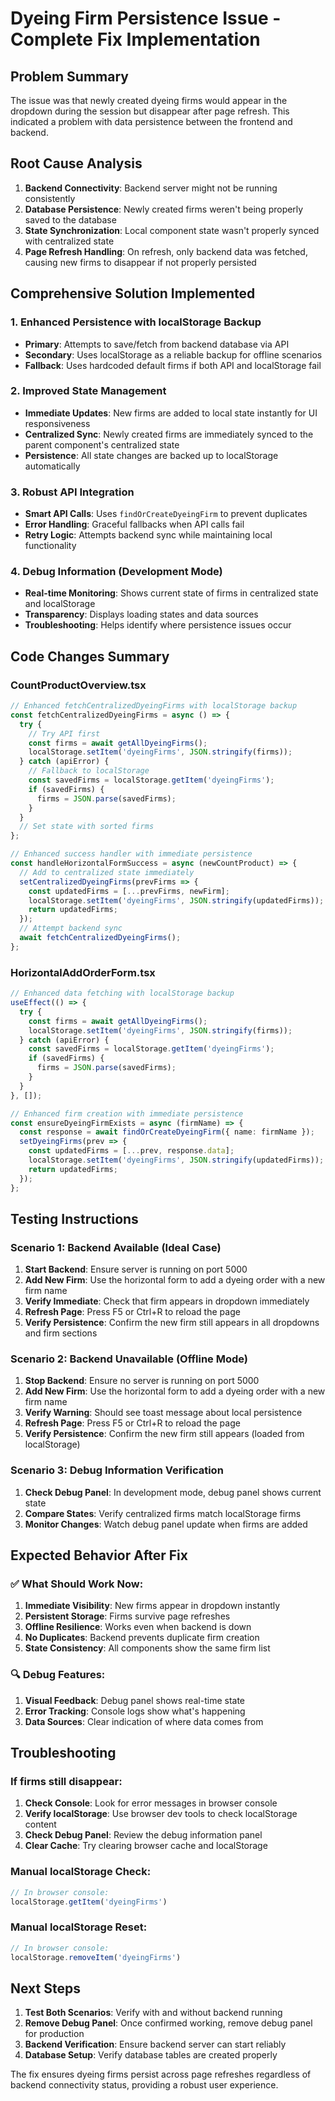 # Dyeing Firm Persistence Issue - Complete Fix Implementation

## Problem Summary
The issue was that newly created dyeing firms would appear in the dropdown during the session but disappear after page refresh. This indicated a problem with data persistence between the frontend and backend.

## Root Cause Analysis
1. **Backend Connectivity**: Backend server might not be running consistently
2. **Database Persistence**: Newly created firms weren't being properly saved to the database
3. **State Synchronization**: Local component state wasn't properly synced with centralized state
4. **Page Refresh Handling**: On refresh, only backend data was fetched, causing new firms to disappear if not properly persisted

## Comprehensive Solution Implemented

### 1. Enhanced Persistence with localStorage Backup
- **Primary**: Attempts to save/fetch from backend database via API
- **Secondary**: Uses localStorage as a reliable backup for offline scenarios
- **Fallback**: Uses hardcoded default firms if both API and localStorage fail

### 2. Improved State Management
- **Immediate Updates**: New firms are added to local state instantly for UI responsiveness
- **Centralized Sync**: Newly created firms are immediately synced to the parent component's centralized state
- **Persistence**: All state changes are backed up to localStorage automatically

### 3. Robust API Integration
- **Smart API Calls**: Uses `findOrCreateDyeingFirm` to prevent duplicates
- **Error Handling**: Graceful fallbacks when API calls fail
- **Retry Logic**: Attempts backend sync while maintaining local functionality

### 4. Debug Information (Development Mode)
- **Real-time Monitoring**: Shows current state of firms in centralized state and localStorage
- **Transparency**: Displays loading states and data sources
- **Troubleshooting**: Helps identify where persistence issues occur

## Code Changes Summary

### CountProductOverview.tsx
```typescript
// Enhanced fetchCentralizedDyeingFirms with localStorage backup
const fetchCentralizedDyeingFirms = async () => {
  try {
    // Try API first
    const firms = await getAllDyeingFirms();
    localStorage.setItem('dyeingFirms', JSON.stringify(firms));
  } catch (apiError) {
    // Fallback to localStorage
    const savedFirms = localStorage.getItem('dyeingFirms');
    if (savedFirms) {
      firms = JSON.parse(savedFirms);
    }
  }
  // Set state with sorted firms
};

// Enhanced success handler with immediate persistence
const handleHorizontalFormSuccess = async (newCountProduct) => {
  // Add to centralized state immediately
  setCentralizedDyeingFirms(prevFirms => {
    const updatedFirms = [...prevFirms, newFirm];
    localStorage.setItem('dyeingFirms', JSON.stringify(updatedFirms));
    return updatedFirms;
  });
  // Attempt backend sync
  await fetchCentralizedDyeingFirms();
};
```

### HorizontalAddOrderForm.tsx
```typescript
// Enhanced data fetching with localStorage backup
useEffect(() => {
  try {
    const firms = await getAllDyeingFirms();
    localStorage.setItem('dyeingFirms', JSON.stringify(firms));
  } catch (apiError) {
    const savedFirms = localStorage.getItem('dyeingFirms');
    if (savedFirms) {
      firms = JSON.parse(savedFirms);
    }
  }
}, []);

// Enhanced firm creation with immediate persistence
const ensureDyeingFirmExists = async (firmName) => {
  const response = await findOrCreateDyeingFirm({ name: firmName });
  setDyeingFirms(prev => {
    const updatedFirms = [...prev, response.data];
    localStorage.setItem('dyeingFirms', JSON.stringify(updatedFirms));
    return updatedFirms;
  });
};
```

## Testing Instructions

### Scenario 1: Backend Available (Ideal Case)
1. **Start Backend**: Ensure server is running on port 5000
2. **Add New Firm**: Use the horizontal form to add a dyeing order with a new firm name
3. **Verify Immediate**: Check that firm appears in dropdown immediately
4. **Refresh Page**: Press F5 or Ctrl+R to reload the page
5. **Verify Persistence**: Confirm the new firm still appears in all dropdowns and firm sections

### Scenario 2: Backend Unavailable (Offline Mode)
1. **Stop Backend**: Ensure no server is running on port 5000
2. **Add New Firm**: Use the horizontal form to add a dyeing order with a new firm name
3. **Verify Warning**: Should see toast message about local persistence
4. **Refresh Page**: Press F5 or Ctrl+R to reload the page
5. **Verify Persistence**: Confirm the new firm still appears (loaded from localStorage)

### Scenario 3: Debug Information Verification
1. **Check Debug Panel**: In development mode, debug panel shows current state
2. **Compare States**: Verify centralized firms match localStorage firms
3. **Monitor Changes**: Watch debug panel update when firms are added

## Expected Behavior After Fix

### ✅ What Should Work Now:
1. **Immediate Visibility**: New firms appear in dropdown instantly
2. **Persistent Storage**: Firms survive page refreshes
3. **Offline Resilience**: Works even when backend is down
4. **No Duplicates**: Backend prevents duplicate firm creation
5. **State Consistency**: All components show the same firm list

### 🔍 Debug Features:
1. **Visual Feedback**: Debug panel shows real-time state
2. **Error Tracking**: Console logs show what's happening
3. **Data Sources**: Clear indication of where data comes from

## Troubleshooting

### If firms still disappear:
1. **Check Console**: Look for error messages in browser console
2. **Verify localStorage**: Use browser dev tools to check localStorage content
3. **Check Debug Panel**: Review the debug information panel
4. **Clear Cache**: Try clearing browser cache and localStorage

### Manual localStorage Check:
```javascript
// In browser console:
localStorage.getItem('dyeingFirms')
```

### Manual localStorage Reset:
```javascript
// In browser console:
localStorage.removeItem('dyeingFirms')
```

## Next Steps

1. **Test Both Scenarios**: Verify with and without backend running
2. **Remove Debug Panel**: Once confirmed working, remove debug panel for production
3. **Backend Verification**: Ensure backend server can start reliably
4. **Database Setup**: Verify database tables are created properly

The fix ensures dyeing firms persist across page refreshes regardless of backend connectivity status, providing a robust user experience.
